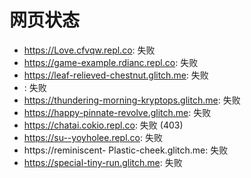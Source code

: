 # 网页状态
- https://Love.cfvqw.repl.co: 失败
- https://game-example.rdianc.repl.co: 失败
- https://leaf-relieved-chestnut.glitch.me: 失败
- : 失败
- https://thundering-morning-kryptops.glitch.me: 失败
- https://happy-pinnate-revolve.glitch.me: 失败
- https://chatai.cokio.repl.co: 失败 (403)
- https://su--yoyholee.repl.co: 失败
- https://reminiscent- Plastic-cheek.glitch.me: 失败
- https://special-tiny-run.glitch.me: 失败
